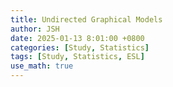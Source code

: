 ```yaml
---
title: Undirected Graphical Models
author: JSH
date: 2025-01-13 8:01:00 +0800
categories: [Study, Statistics]
tags: [Study, Statistics, ESL]
use_math: true
---
```

